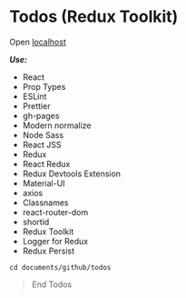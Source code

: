 # Todos (Redux Toolkit)

Open [localhost](http://localhost:3000)

**_Use:_**

- React
- Prop Types
- ESLint
- Prettier
- gh-pages
- Modern normalize
- Node Sass
- React JSS
- Redux
- React Redux
- Redux Devtools Extension
- Material-UI
- axios
- Classnames
- react-router-dom
- shortid
- Redux Toolkit
- Logger for Redux
- Redux Persist

```
cd documents/github/todos
```

> End Todos
